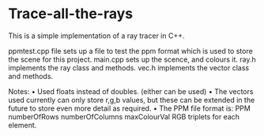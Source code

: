 # Trace-all-the-rays

This is a simple implementation of a ray tracer in C++. 

ppmtest.cpp file sets up a file to test the ppm format which is used to store the scene for this project.
main.cpp sets up the scence, and colours it. 
ray.h implements the ray class and methods.
vec.h implements the vector class and methods. 

Notes:
• Used floats instead of doubles. (either can be used)
• The vectors used currently can only store r,g,b values, but these can be extended in the future to store even more detail as required.
• The PPM file format is:
PPM
numberOfRows numberOfColumns
maxColourVal
RGB triplets for each element. 
